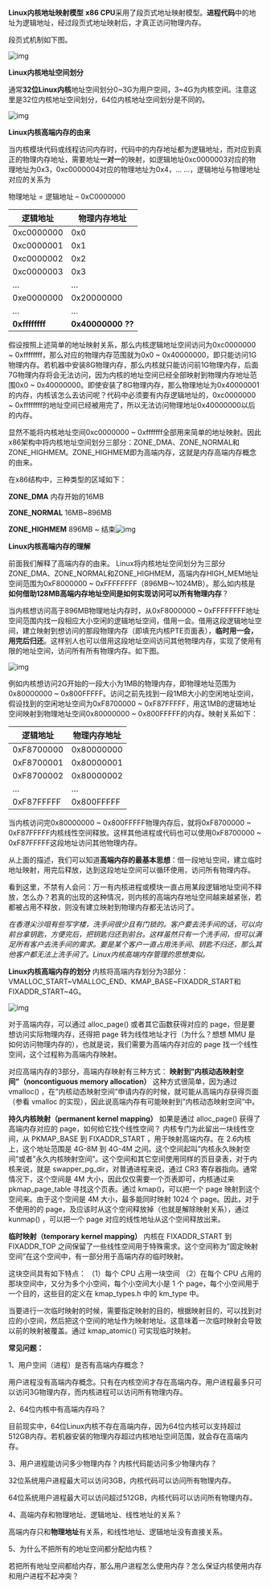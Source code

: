 **Linux内核地址映射模型**
**x86 CPU**采用了段页式地址映射模型。**进程代码**中的地址为逻辑地址，经过段页式地址映射后，才真正访问物理内存。

段页式机制如下图。

![img](http://ilinuxkernel.com/wp-content/uploads/2011/09/091011_1614_Linux1.png)

 

**Linux内核地址空间划分**

通常**32位Linux内核**地址空间划分0~3G为用户空间，3~4G为内核空间。注意这里是32位内核地址空间划分，64位内核地址空间划分是不同的。

![img](http://ilinuxkernel.com/wp-content/uploads/2011/09/091011_1614_Linux2.png)

 

**Linux内核高端内存的由来**

当内核模块代码或线程访问内存时，代码中的内存地址都为逻辑地址，而对应到真正的物理内存地址，需要地址**一对一**的映射，如逻辑地址0xc0000003对应的物理地址为0x3，0xc0000004对应的物理地址为0x4，… …，逻辑地址与物理地址对应的关系为

物理地址 = 逻辑地址 – 0xC0000000

| **逻辑地址**   | **物理内存地址**  |
| -------------- | ----------------- |
| 0xc0000000     | 0x0               |
| 0xc0000001     | 0x1               |
| 0xc0000002     | 0x2               |
| 0xc0000003     | 0x3               |
| …              | …                 |
| 0xe0000000     | 0x20000000        |
| …              | …                 |
| **0xffffffff** | **0x40000000 ??** |

假设按照上述简单的地址映射关系，那么内核逻辑地址空间访问为0xc0000000 ~ 0xffffffff，那么对应的物理内存范围就为0x0 ~ 0x40000000，即只能访问1G物理内存。若机器中安装8G物理内存，那么内核就只能访问前1G物理内存，后面7G物理内存将会无法访问，因为内核的地址空间已经全部映射到物理内存地址范围0x0 ~ 0x40000000。即使安装了8G物理内存，那么物理地址为0x40000001的内存，内核该怎么去访问呢？代码中必须要有内存逻辑地址的，0xc0000000 ~ 0xffffffff的地址空间已经被用完了，所以无法访问物理地址0x40000000以后的内存。

显然不能将内核地址空间0xc0000000 ~ 0xfffffff全部用来简单的地址映射。因此x86架构中将内核地址空间划分三部分：ZONE_DMA、ZONE_NORMAL和ZONE_HIGHMEM。ZONE_HIGHMEM即为高端内存，这就是内存高端内存概念的由来。


在x86结构中，三种类型的区域如下：

**ZONE_DMA**        内存开始的16MB

**ZONE_NORMAL**       16MB~896MB

**ZONE_HIGHMEM**       896MB ~ 结束![img](http://ilinuxkernel.com/wp-content/uploads/2011/09/091011_1614_Linux3.png)

 

**Linux内核高端内存的理解**

前面我们解释了高端内存的由来。 Linux将内核地址空间划分为三部分ZONE_DMA、ZONE_NORMAL和ZONE_HIGHMEM，高端内存HIGH_MEM地址空间范围为0xF8000000 ~ 0xFFFFFFFF（896MB～1024MB）。那么如内核是**如何借助128MB高端内存地址空间是如何实现访问可以所有物理内存**？

当内核想访问高于896MB物理地址内存时，从0xF8000000 ~ 0xFFFFFFFF地址空间范围内找一段相应大小空闲的逻辑地址空间，借用一会。借用这段逻辑地址空间，建立映射到想访问的那段物理内存（即填充内核PTE页面表），**临时用一会，用完后归还**。这样别人也可以借用这段地址空间访问其他物理内存，实现了使用有限的地址空间，访问所有所有物理内存。如下图。

![img](http://ilinuxkernel.com/wp-content/uploads/2011/09/091011_1614_Linux4.png)

例如内核想访问2G开始的一段大小为1MB的物理内存，即物理地址范围为0x80000000 ~ 0x800FFFFF。访问之前先找到一段1MB大小的空闲地址空间，假设找到的空闲地址空间为0xF8700000 ~ 0xF87FFFFF，用这1MB的逻辑地址空间映射到物理地址空间0x80000000 ~ 0x800FFFFF的内存。映射关系如下：

| **逻辑地址** | **物理内存地址** |
| ------------ | ---------------- |
| 0xF8700000   | 0x80000000       |
| 0xF8700001   | 0x80000001       |
| 0xF8700002   | 0x80000002       |
| …            | …                |
| 0xF87FFFFF   | 0x800FFFFF       |

当内核访问完0x80000000 ~ 0x800FFFFF物理内存后，就将0xF8700000 ~ 0xF87FFFFF内核线性空间释放。这样其他进程或代码也可以使用0xF8700000 ~ 0xF87FFFFF这段地址访问其他物理内存。

从上面的描述，我们可以知道**高端内存的最基本思想**：借一段地址空间，建立临时地址映射，用完后释放，达到这段地址空间可以循环使用，访问所有物理内存。

看到这里，不禁有人会问：万一有内核进程或模块一直占用某段逻辑地址空间不释放，怎么办？若真的出现的这种情况，则内核的高端内存地址空间越来越紧张，若都被占用不释放，则没有建立映射到物理内存都无法访问了。

*在香港尖沙咀有些写字楼，洗手间很少且有门锁的。客户要去洗手间的话，可以向前台拿钥匙，方便完后，把钥匙归还到前台。这样虽然只有一个洗手间，但可以满足所有客户去洗手间的需求。要是某个客户一直占用洗手间、钥匙不归还，那么其他客户都无法上洗手间了。Linux内核高端内存管理的思想类似。*



**Linux内核高端内存的划分**
内核将高端内存划分为3部分：VMALLOC_START~VMALLOC_END、KMAP_BASE~FIXADDR_START和FIXADDR_START~4G。

![img](http://ilinuxkernel.com/wp-content/uploads/2011/09/091011_1614_Linux5.png)


对于高端内存，可以通过 alloc_page() 或者其它函数获得对应的 page，但是要想访问实际物理内存，还得把 page 转为线性地址才行（为什么？想想 MMU 是如何访问物理内存的），也就是说，我们需要为高端内存对应的 page 找一个线性空间，这个过程称为高端内存映射。

对应高端内存的3部分，高端内存映射有三种方式：
**映射到”内核动态映射空间”（noncontiguous memory allocation）**
这种方式很简单，因为通过 vmalloc() ，在”内核动态映射空间”申请内存的时候，就可能从高端内存获得页面（参看 vmalloc 的实现），因此说高端内存有可能映射到”内核动态映射空间”中。

**持久内核映射（permanent kernel mapping）**
如果是通过 alloc_page() 获得了高端内存对应的 page，如何给它找个线性空间？
内核专门为此留出一块线性空间，从 PKMAP_BASE 到 FIXADDR_START ，用于映射高端内存。在 2.6内核上，这个地址范围是 4G-8M 到 4G-4M 之间。这个空间起叫”内核永久映射空间”或者”永久内核映射空间”。这个空间和其它空间使用同样的页目录表，对于内核来说，就是 swapper_pg_dir，对普通进程来说，通过 CR3 寄存器指向。通常情况下，这个空间是 4M 大小，因此仅仅需要一个页表即可，内核通过来 pkmap_page_table 寻找这个页表。通过 kmap()，可以把一个 page 映射到这个空间来。由于这个空间是 4M 大小，最多能同时映射 1024 个 page。因此，对于不使用的的 page，及应该时从这个空间释放掉（也就是解除映射关系），通过 kunmap() ，可以把一个 page 对应的线性地址从这个空间释放出来。

**临时映射（temporary kernel mapping）**
内核在 FIXADDR_START 到 FIXADDR_TOP 之间保留了一些线性空间用于特殊需求。这个空间称为”固定映射空间”在这个空间中，有一部分用于高端内存的临时映射。

这块空间具有如下特点：
（1）每个 CPU 占用一块空间
（2）在每个 CPU 占用的那块空间中，又分为多个小空间，每个小空间大小是 1 个 page，每个小空间用于一个目的，这些目的定义在 kmap_types.h 中的 km_type 中。

当要进行一次临时映射的时候，需要指定映射的目的，根据映射目的，可以找到对应的小空间，然后把这个空间的地址作为映射地址。这意味着一次临时映射会导致以前的映射被覆盖。通过 kmap_atomic() 可实现临时映射。



**常见问题：**

1、用户空间（进程）是否有高端内存概念？

用户进程没有高端内存概念。只有在内核空间才存在高端内存。用户进程最多只可以访问3G物理内存，而内核进程可以访问所有物理内存。

2、64位内核中有高端内存吗？

目前现实中，64位Linux内核不存在高端内存，因为64位内核可以支持超过512GB内存。若机器安装的物理内存超过内核地址空间范围，就会存在高端内存。

3、用户进程能访问多少物理内存？内核代码能访问多少物理内存？

32位系统用户进程最大可以访问3GB，内核代码可以访问所有物理内存。

64位系统用户进程最大可以访问超过512GB，内核代码可以访问所有物理内存。

4、高端内存和物理地址、逻辑地址、线性地址的关系？

高端内存只和**物理地址**有关系，和线性地址、逻辑地址没有直接关系。

5、为什么不把所有的地址空间都分配给内核？

若把所有地址空间都给内存，那么用户进程怎么使用内存？怎么保证内核使用内存和用户进程不起冲突？